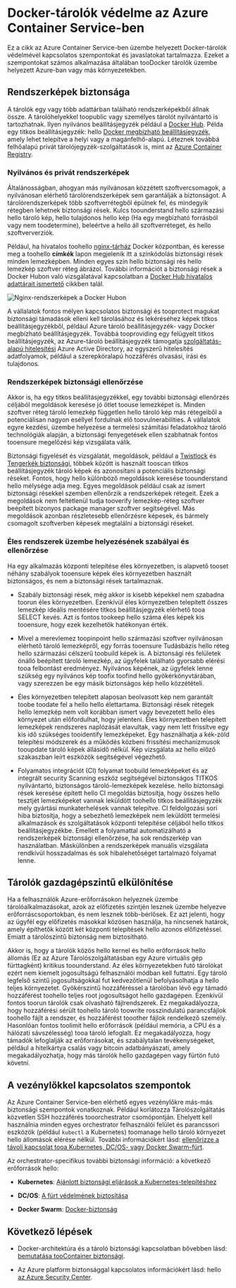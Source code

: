 # <a name="securing-docker-containers-in-azure-container-service"></a>Docker-tárolók védelme az Azure Container Service-ben

Ez a cikk az Azure Container Service-ben üzembe helyezett Docker-tárolók védelmével kapcsolatos szempontokat és javaslatokat tartalmazza. Ezeket a szempontokat számos alkalmazása általában tooDocker tárolók üzembe helyezett Azure-ban vagy más környezetekben. 

## <a name="image-security"></a>Rendszerképek biztonsága

A tárolók egy vagy több adattárban található rendszerképekből állnak össze. A tárolóhelyekkel toopublic vagy személyes tárolót nyilvántartó is tartozhatnak. Ilyen nyilvános beállításjegyzék például a [Docker Hub](https://hub.docker.com/). Példa egy titkos beállításjegyzék: hello [Docker megbízható beállításjegyzék](https://docs.docker.com/datacenter/dtr/2.0/), amely lehet telepítve a helyi vagy a magánfelhő-alapú. Léteznek továbbá felhőalapú privát tárolójegyzék-szolgáltatások is, mint az [Azure Container Registry](../articles/container-registry/container-registry-intro.md).

### <a name="public-and-private-images"></a>Nyilvános és privát rendszerképek
Általánosságban, ahogyan más nyilvánosan közzétett szoftvercsomagok, a nyilvánosan elérhető tárolórendszerképek sem garantálják a biztonságot. A tárolórendszerképek több szoftverrétegből épülnek fel, és mindegyik rétegben lehetnek biztonsági rések. Kulcs toounderstand hello származási hello tároló kép, hello tulajdonos hello kép (Ha egy megbízható forrásból vagy nem toodetermine), beleértve a hello áll szoftverréteget, és hello szoftververziók. 

Például, ha hivatalos toohello [nginx-tárház](https://hub.docker.com/_/nginx/) Docker központban, és keresse meg a toohello **címkék** lapon megjelenik itt a színkódolás biztonsági rések minden lemezképben. Minden egyes szín hello biztonsági rés hello lemezkép szoftver réteg ábrázol. További információt a biztonsági rések a Docker Hubon való vizsgálatával kapcsolatban a [Docker Hub hivatalos adattárait ismertető](https://blog.docker.com/2015/06/understanding-official-repos-docker-hub/) cikkben talál.

![Nginx-rendszerképek a Docker Hubon](./media/container-service-security/docker-hub-nginx.png)

A vállalatok fontos mélyen kapcsolatos biztonsági és tooprotect magukat biztonsági támadások elleni kell tárolásához és lekéréséhez képek titkos beállításjegyzékből, például Azure tároló beállításjegyzék- vagy Docker megbízható beállításjegyzék. Továbbá tooproviding egy felügyelt titkos beállításjegyzék, az Azure-tároló beállításjegyzék támogatja [szolgáltatás-alapú hitelesítési](../articles/container-registry/container-registry-authentication.md) Azure Active Directory, az egyszerű hitelesítés adatfolyamok, például a szerepköralapú hozzáférés olvasási, írási és tulajdonos.

### <a name="image-security-scanning"></a>Rendszerképek biztonsági ellenőrzése

Akkor is, ha egy titkos beállításjegyzékkel, egy további biztonsági ellenőrzés céljából megoldások keresése jó ötlet toouse lemezképet is. Minden szoftver réteg tároló lemezkép független hello tároló kép más rétegeiből a potenciálisan nagyon eséllyel fordulnak elő toovulnerabilities. A vállalatok egyre kezdési, üzembe helyezése a termelési számítási feladatokhoz tároló technológiák alapján, a biztonsági fenyegetések ellen szabhatnak fontos tooensure megelőzési kép vizsgálata válik. 

Biztonsági figyelését és vizsgálatát, megoldások, például a [Twistlock](https://www.twistlock.com/2016/11/07/twistlock-supports-azure-container-registry) és [Tengerkék biztonsági](http://blog.aquasec.com/image-vulnerability-scanning-in-azure-container-registry), többek között is használt tooscan titkos beállításjegyzék tároló képek és azonosítani a potenciális biztonsági réseket. Fontos, hogy hello különböző megoldások keresése toounderstand hello mélysége adja meg. Egyes megoldások például csak az ismert biztonsági résekkel szemben ellenőrzik a rendszerképek rétegeit. Ezek a megoldások nem feltétlenül tudja tooverify lemezkép-réteg szoftver beépített bizonyos package manager szoftver segítségével. Más megoldások azonban részletesebb ellenőrzésre képesek, és bármely csomagolt szoftverben képesek megtalálni a biztonsági réseket.

### <a name="production-deployment-rules-and-audit"></a>Éles rendszerek üzembe helyezésének szabályai és ellenőrzése
Ha egy alkalmazás központi telepítése éles környezetben, is alapvető tooset néhány szabályok tooensure képek éles környezetben használt biztonságos, és nem a biztonsági rések tartalmaznak.

* Szabály biztonsági rések, még akkor is kisebb képekkel nem szabadna toorun éles környezetben. Ezenkívül éles környezetben telepített összes lemezkép ideális mentésére titkos beállításjegyzék elérhető tooa SELECT kevés. Azt is fontos tookeep hello száma éles képek kis tooensure, hogy ezek kezelhetők hatékonyan érték.

* Mivel a merevlemez toopinpoint hello származási szoftver nyilvánosan elérhető tároló lemezképről, egy forrás tooensure Tudásbázis hello réteg hello származási célszerű toobuild képek is. A biztonsági rés felületek önálló beépített tároló lemezkép, az ügyfelek található gyorsabb elérési tooa felbontást eredményez. Nyilvános képének, az ügyfelek lenne szükség egy nyilvános kép toofix toofind hello gyökérkönyvtárában, vagy szerezzen be egy másik biztonságos kép hello közzétételi.

* Éles környezetben telepített alaposan beolvasott kép nem garantált toobe toodate fel a hello hello élettartama. Biztonsági rések rétegek hello lemezkép nem volt korábban ismert vagy bevezetett hello éles környezet után előfordulhat, hogy jelenteni. Éles környezetben telepített lemezképek rendszeres naplózását elavultak, vagy nem lett frissítve egy kis idő szükséges tooidentify lemezképeket. Egy használhatja a kék-zöld telepítési módszerek és a működés közbeni frissítési mechanizmusok tooupdate tároló képek állásidő nélkül. Kép vizsgálata az hello előző szakaszban leírt eszközök segítségével végezhető. 

* Folyamatos integrációt (CI) folyamat toobuild lemezképeket és az integrált security Scanning eszköz segítségével biztonságos TITKOS nyilvántartó, biztonságos tároló-lemezképek kezelése. hello biztonsági rések keresése épített hello CI megoldás biztosítja, hogy összes hello tesztjét lemezképeket vannak leküldött toohello titkos beállításjegyzék mely gyártási munkaterhelések vannak telepítve. CI feldolgozási sori hiba biztosítja, hogy a sebezhető lemezképek nem leküldött termelési alkalmazások és szolgáltatások központi telepítése céljából hello titkos beállításjegyzékbe. Emellett a folyamattal automatizálható a rendszerképek biztonsági ellenőrzése, ha sok rendszerkép van használatban. Máskülönben a rendszerképek manuális vizsgálata rendkívül hosszadalmas és sok hibalehetőséget tartalmazó folyamat lenne.

## <a name="host-level-container-isolation"></a>Tárolók gazdagépszintű elkülönítése
Ha a felhasználók Azure-erőforrásokon helyeznek üzembe tárolóalkalmazásokat, azok az előfizetés szintjén lesznek üzembe helyezve erőforráscsoportokban, és nem lesznek több-bérlősek. Ez azt jelenti, hogy az ügyfél egy előfizetés másokkal közösen használja, ha nincsenek határok, amely építhetők között két központi telepítések hello azonos előfizetéssel. Emiatt a tárolószintű biztonság nem biztosítható. 

Akkor is, hogy a tárolók közös hello kernel és hello erőforrások hello állomás (Ez az Azure Tárolószolgáltatásban egy Azure virtuális gép fürttagként) kritikus toounderstand. Az éles környezetekben futó tárolókat ezért nem kiemelt jogosultságú felhasználói módban kell futtatni. Egy tároló legfelső szintű jogosultságokkal fut kedvezőtlenül befolyásolhatja a hello teljes környezetet. Gyökérszintű hozzáféréssel a tárolóban lévő egy támadó hozzáférést toohello teljes root jogosultságot hello gazdagépen. Ezenkívül fontos toorun tárolók csak olvasható fájlrendszerek. Ez megakadályozza, hogy hozzáférési sérült toohello tároló toowrite rosszindulatú parancsfájlok toohello fájlt a rendszer, és hozzáférést tooother fájlok rendelkező személy. Hasonlóan fontos toolimit hello erőforrások (például memória, a CPU és a hálózati sávszélesség) tooa tároló lefoglalt. Ez megakadályozza, hogy támadók lefoglalják az erőforrásokat, és szabálytalan tevékenységeket, például a hitelkártya csalás vagy bitcoin adatbányászati, amely megakadályozhatja, hogy más tárolók hello gazdagépen vagy fürtön futó követni.

## <a name="orchestrator-considerations"></a>A vezénylőkkel kapcsolatos szempontok

Az Azure Container Service-ben elérhető egyes vezénylőkre más-más biztonsági szempontok vonatkoznak. Például korlátozza Tárolószolgáltatás közvetlen SSH hozzáférés tooorchestrator csomópontján. Ehelyett kell használnia minden egyes orchestrator felhasználói felület és parancssori eszközök (például `kubectl` a Kubernetes) toomanage hello tároló környezet hello állomások elérése nélkül. További információkért lásd: [ellenőrizze a távoli kapcsolat tooa Kubernetes, DC/OS- vagy Docker Swarm-fürt](../articles/container-service/kubernetes/container-service-connect.md).

Az orchestrator-specifikus további biztonsági információ: a következő erőforrások hello:

* **Kubernetes**: [Ajánlott biztonsági eljárások a Kubernetes-telepítéshez](http://blog.kubernetes.io/2016/08/security-best-practices-kubernetes-deployment.html)

* **DC/OS**: [A fürt védelmének biztosítása](https://dcos.io/docs/1.8/administration/securing-your-cluster/)

* **Docker Swarm**: [Docker-biztonság](https://www.docker.com/docker-security)

## <a name="next-steps"></a>Következő lépések

* Docker-architektúra és a tároló biztonsági kapcsolatban bővebben lásd: [bemutatása tooContainer biztonsági](https://www.docker.com/sites/default/files/WP_IntrotoContainerSecurity_08.19.2016.pdf).

* Az Azure platform biztonsággal kapcsolatos információkért lásd: hello [az Azure Security Center](https://www.microsoft.com/en-us/trustcenter/cloudservices/azure).
